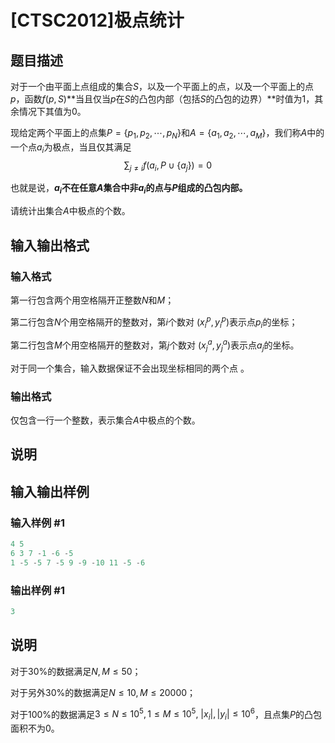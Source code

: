 # [CTSC2012]极点统计

## 题目描述

对于一个由平面上点组成的集合$S$，以及一个平面上的点，以及一个平面上的点$p$，函数$f(p,S)$**当且仅当$p$在$S$的凸包内部（包括$S$的凸包的边界）**时值为$1$，其余情况下其值为$0$。

现给定两个平面上的点集$P=\{p_1,p_2,\cdots,p_N\}$和$A=\{a_1,a_2,\cdots,a_M\}$，我们称$A$中的一个点$a_i$为极点，当且仅其满足$$\sum_{j\ne i} f(a_i,P\cup \{a_j\})=0$$

也就是说，**$a_i$不在任意$A$集合中非$a_i$的点与$P$组成的凸包内部。**

请统计出集合$A$中极点的个数。

## 输入输出格式

### 输入格式

第一行包含两个用空格隔开正整数$N$和$M$；

第二行包含$N$个用空格隔开的整数对，第$i$个数对 $(x_i^p,y_i^p)$表示点$p_i$的坐标；

第二行包含$M$个用空格隔开的整数对，第$j$个数对 $(x_j^a,y_j^a)$表示点$a_j$的坐标。

对于同一个集合，输入数据保证不会出现坐标相同的两个点 。

### 输出格式

仅包含一行一个整数，表示集合$A$中极点的个数。

## 说明

## 输入输出样例

### 输入样例 #1

```cpp
4 5
6 3 7 -1 -6 -5
1 -5 -5 7 -5 9 -9 -10 11 -5 -6
```


### 输出样例 #1

```cpp
3
```


## 说明

对于$30\%$的数据满足$N,M\le 50$；

对于另外$30\%$的数据满足$N\le 10,M\le 20000$；

对于$100\%$的数据满足$3\le N\le 10^5,1\le M\le 10^5,\ |x_i|,|y_i|≤10^6$，且点集$P$的凸包面积不为$0$。

